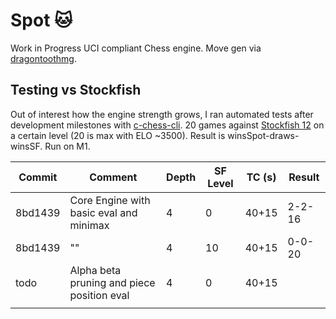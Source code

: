 # Spot 🐱
Work in Progress UCI compliant Chess engine. Move gen via [dragontoothmg](https://pkg.go.dev/github.com/dylhunn/dragontoothmg).
## Testing vs Stockfish
Out of interest how the  engine strength grows, I ran automated tests after development milestones with [c-chess-cli](https://github.com/lucasart/c-chess-cli). 20 games against [Stockfish 12](https://github.com/official-stockfish/Stockfish) on a certain level (20 is max with ELO ~3500). Result is winsSpot-draws-winsSF. Run on M1.

| Commit  | Comment                                      | Depth | SF Level | TC (s) | Result |
|---------|----------------------------------------------|-------|----------|--------|--------|
| 8bd1439 | Core Engine with basic eval and minimax      | 4     | 0        | 40+15  | 2-2-16 |
| 8bd1439 | ""                                           | 4     | 10       | 40+15  | 0-0-20 |
|  todo   | Alpha beta pruning and piece position eval   | 4     | 0        | 40+15  |        |
|         |                                              |       |          |        |        |